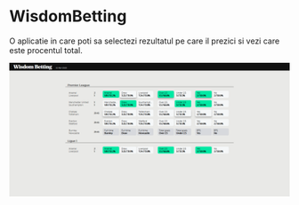 # WisdomBetting

O aplicatie in care poti sa selectezi rezultatul pe care il prezici si vezi care este procentul total.

![](wisdombettingimg.png)
